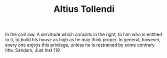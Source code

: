 ---
title: Altius Tollendi
letter: A
permalink: "/definitions/altius-tollendi.html"
body: In the civil law. A servitude whlch consists in the right, to him who is entitled
  to it, to build hls house as high as he may think proper. In general, however, every
  one enjoys this privilege, unless he is restrained by some contrary title. Sandars,
  Just Inst 119
published_at: '2018-07-07'
layout: post
---
